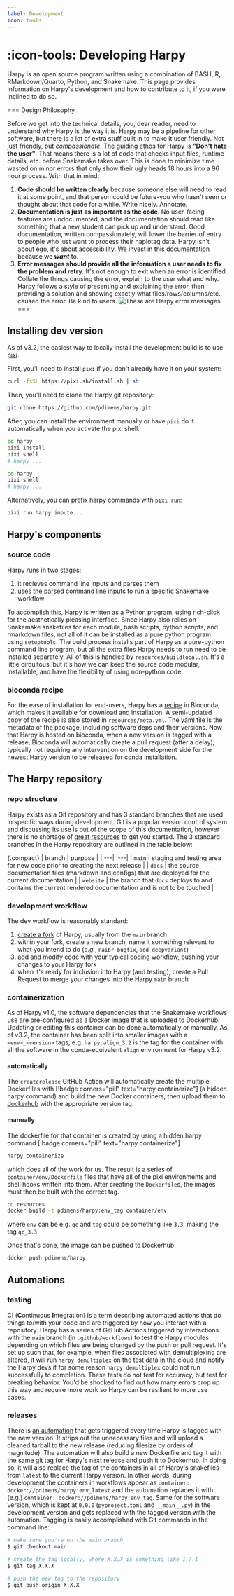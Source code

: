 ```yaml
---
label: Development
icon: tools
---
```


# :icon-tools: Developing Harpy
Harpy is an open source program written using a combination of BASH, R, 
RMarkdown/Quarto, Python, and Snakemake. This page provides information on Harpy's
development and how to contribute to it, if you were inclined to do so.

=== Design Philosophy

Before we get into the technical details, you, dear reader, need to understand
why Harpy is the way it is. Harpy may be a pipeline for other software, but 
there is a lot of extra stuff built in to make it user 
friendly. Not just friendly, but _compassionate_. The guiding ethos for Harpy is
**"Don't hate the user"**. That means there is a lot
of code that checks input files, runtime details, etc. before 
Snakemake takes over. This is done to minimize time wasted on minor 
errors that only show their ugly heads 18 hours into a 96 hour process. With that in mind:
1. **Code should be written clearly** because someone else will need to read it at 
some point, and that person could be future-you who hasn't seen or thought 
about that code for a while. Write nicely. Annotate.
2. **Documentation is just as important as the code**. No user-facing features are undocumented,
and the documentation should read like something that a new student can
pick up and understand. Good documentation, written compassionately, will lower
the barrier of entry to people who just want to process their haplotag data. Harpy
isn't about ego, it's about accessibility. We invest in this documentation because
we **_want_** to.
3. **Error messages should provide all the information a user needs to fix the problem and retry**. It's not enough to exit when an error is identified. Collate
the things causing the error, explain to the user what and why. Harpy follows a
style of presenting and explaining the error, then providing a solution and showing exactly what files/rows/columns/etc. caused the error. Be kind to users.
![These are Harpy error messages](/static/errormsg.png)
===

## Installing dev version
As of v3.2, the easiest way to locally install the development build is to use [pixi](https://pixi.sh/latest/installation/).

First, you'll need to install `pixi` if you don't already have it on your system:
```bash
curl -fsSL https://pixi.sh/install.sh | sh
```

Then, you'll need to clone the Harpy git repository:
```bash
git clone https://github.com/pdimens/harpy.git
```

After, you can install the environment manually or have `pixi` do it automatically
when you activate the pixi shell:
```bash manually install the environment and activate the shell
cd harpy
pixi install
pixi shell
# harpy ...
```
```bash have pixi do it automatically and activate the shell
cd harpy
pixi shell
# harpy ...
```
Alternatively, you can prefix harpy commands with `pixi run`:
```bash from within the harpy/ folder
pixi run harpy impute...
```


## Harpy's components
### source code
Harpy runs in two stages:
1. it recieves command line inputs and parses them
2. uses the parsed command line inputs to run a specific Snakemake workflow

To accomplish this, Harpy is written as a Python program, using [rich-click](https://github.com/ewels/rich-click)
for the aesthetically pleasing interface. Since Harpy also relies on Snakemake
snakefiles for each module, bash scripts, python scripts, and rmarkdown files,
not all of it can be installed as a pure python program using `setuptools`.
The build process installs part of Harpy as a pure-python command line program, but
all the extra files Harpy needs to run need to be installed separately. All of 
this is handled by `resources/buildlocal.sh`. It's a little circuitous, but it's how
we can keep the source code modular, installable, and have the flexibility of 
using non-python code.

### bioconda recipe
For the ease of installation for end-users, Harpy has a [recipe](https://github.com/bioconda/bioconda-recipes/blob/master/recipes/harpy/meta.yaml) in Bioconda,
which makes it available for download and installation. A semi-updated copy of the recipe is also
stored in `resources/meta.yml`. The yaml file is the metadata of the package, including software 
deps and their versions. Now that Harpy is hosted on bioconda, when a new version is tagged with
a release, Bioconda will automatically create a pull request (after a delay), typically not
requiring any intervention on the development side for the newest Harpy version to be released for conda installation.


## The Harpy repository
### repo structure
Harpy exists as a Git repository and has 3 standard branches that are used in 
specific ways during development. Git is a popular version control system and 
discussing its use is out of the scope of this documentation, however there is no 
shortage of [great resources](https://www.youtube.com/watch?v=8Dd7KRpKeaE) to get 
you started. The 3 standard branches in the Harpy repository are outlined in the 
table below:

{.compact}
| branch | purpose |
|:---| :---|
| `main` | staging and testing area for new code prior to creating the next release  |
| `docs` | the source documentation files (markdown and configs) that are deployed for the current documentation |
| `website` | the branch that `docs` deploys to and contains the current rendered documentation and is not to be touched |

### development workflow
The dev workflow is reasonably standard:
1. [create a fork](https://github.com/pdimens/harpy/fork) of Harpy, usually from the `main` branch
2. within your fork, create a new branch, name it something relevant to what you intend to do (_e.g._, `naibr_bugfix`, `add_deepvariant`)
3. add and modify code with your typical coding workflow, pushing your changes to your Harpy fork
4. when it's ready for inclusion into Harpy (and testing), create a Pull Request to merge your changes into the Harpy `main` branch

### containerization
As of Harpy v1.0, the software dependencies that the Snakemake workflows use are pre-configured as a Docker image
that is uploaded to Dockerhub. Updating or editing this container can be done automatically or manually. As of v3.2,
the container has been split into smaller images with a `<env>_<version>` tags, e.g. `harpy:align_3.2` is the tag for
the container with all the software in the conda-equivalent `align` environment for Harpy v3.2.

#### automatically
The `createrelease` GitHub Action will automatically create the multiple Dockerfiles with [!badge corners="pill" text="harpy containerize"] (a hidden harpy command)
and build the new Docker containers, then upload them to [dockerhub](https://hub.docker.com/repository/docker/pdimens/harpy/general)
with the appropriate version tag.

#### manually
The dockerfile for that container is created by using a hidden harpy command [!badge corners="pill" text="harpy containerize"]
```bash auto-generate Dockerfiles
harpy containerize
```
which does all of the work for us. The result is a series of `container/env/Dockerfile` files that have all of the pixi environments and shell hooks written into them. After creating the `Dockerfile`s, the images must then be built with the correct tag.

```bash build the Docker image
cd resources
docker build -t pdimens/harpy:env_tag container/env
```
where `env` can be e.g. `qc` and `tag` could be something like `3.3`, making the tag `qc_3.3`

Once that's done, the image can be pushed to Dockerhub:
```bash push image to Dockerhub
docker push pdimens/harpy
```

## Automations
### testing
CI (**C**ontinuous **I**ntegration) is a term describing automated actions that do
things to/with your code and are triggered by how you interact with a repository.
Harpy has a series of GitHub Actions triggered by interactions with the `main` branch (in `.github/workflows`) 
to test the Harpy modules depending on which files are being changed by the push or
pull request. It's set up such that, for example, when files associated with 
demultiplexing are altered, it will run `harpy demultiplex` on the test data 
in the cloud and notify the Harpy devs if for some reason `harpy demultiplex`
could not run successfully to completion. These tests do not test for accuracy,
but test for breaking behavior. You'd be shocked to find out how many errors
crop up this way and require more work so Harpy can be resilient to more use cases.
### releases
There is [an automation](https://github.com/pdimens/harpy/blob/dev/.github/workflows/createrelease.yml)
that gets triggered every time Harpy is tagged with the new version. It strips out the unnecessary files and will
upload a cleaned tarball to the new release (reducing filesize by orders of magnitude). The automation will also
build a new Dockerfile and tag it with the same git tag for Harpy's next release and push it to Dockerhub.
In doing so, it will also replace the tag of the containers in all of Harpy's snakefiles from `latest` to the
current Harpy version. In other words, during development the containers in workflows appear as
`container: docker://pdimens/harpy:env_latest` and the automation replaces it with (e.g.) `container: docker://pdimens/harpy:env_tag`.
Same for the software version, which is kept at `0.0.0` (`pyproject.toml` and `__main__.py`) in the development version and gets replaced with the tagged version with the automation.
Tagging is easily accomplished with Git commands in the command line:
```bash
# make sure you're on the main branch
$ git checkout main

# create the tag locally, where X.X.X is something like 1.7.1
$ git tag X.X.X

# push the new tag to the repository
$ git push origin X.X.X
```
